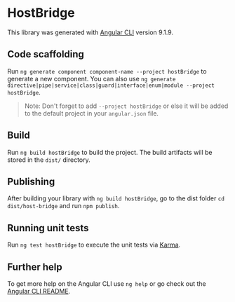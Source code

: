 # HostBridge

This library was generated with [Angular CLI](https://github.com/angular/angular-cli) version 9.1.9.

## Code scaffolding

Run `ng generate component component-name --project hostBridge` to generate a new component. You can also use `ng generate directive|pipe|service|class|guard|interface|enum|module --project hostBridge`.
> Note: Don't forget to add `--project hostBridge` or else it will be added to the default project in your `angular.json` file. 

## Build

Run `ng build hostBridge` to build the project. The build artifacts will be stored in the `dist/` directory.

## Publishing

After building your library with `ng build hostBridge`, go to the dist folder `cd dist/host-bridge` and run `npm publish`.

## Running unit tests

Run `ng test hostBridge` to execute the unit tests via [Karma](https://karma-runner.github.io).

## Further help

To get more help on the Angular CLI use `ng help` or go check out the [Angular CLI README](https://github.com/angular/angular-cli/blob/master/README.md).
